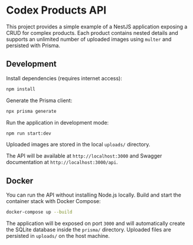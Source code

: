 # Codex Products API

This project provides a simple example of a NestJS application exposing a CRUD for complex products. Each product contains nested details and supports an unlimited number of uploaded images using `multer` and persisted with Prisma.

## Development

Install dependencies (requires internet access):

```bash
npm install
```

Generate the Prisma client:

```bash
npx prisma generate
```

Run the application in development mode:

```bash
npm run start:dev
```

Uploaded images are stored in the local `uploads/` directory.

The API will be available at `http://localhost:3000` and Swagger documentation at `http://localhost:3000/api`.

## Docker

You can run the API without installing Node.js locally. Build and start the
container stack with Docker Compose:

```bash
docker-compose up --build
```

The application will be exposed on port `3000` and will automatically create the
SQLite database inside the `prisma/` directory. Uploaded files are persisted in
`uploads/` on the host machine.
